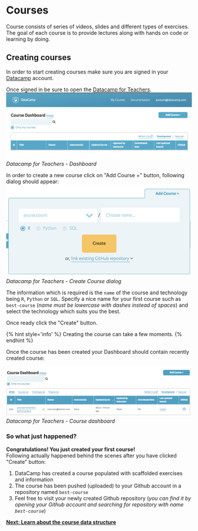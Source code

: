 # Courses

Course consists of series of videos, slides and different types of exercises. The goal of each course is to provide lectures along with hands on code or learning by doing.

## Creating courses

In order to start creating courses make sure you are signed in your [Datacamp](https://www.datacamp.com) account.

Once signed in be sure to open the [Datacamp for Teachers](https://www.datacamp.com/teach).
![Datacamp for Teachers - Dashboard](../images/courses/teach-dashboard.png)
_Datacamp for Teachers - Dashboard_

In order to create a new course click on "Add Course +" button, following dialog should appear:
![Datacamp for Teachers - Dashboard](../images/courses/teach-dashboard-add-course.png)
_Datacamp for Teachers - Create Course dialog_

The information which is required is the `name` of the course and technology being `R`, `Python` or `SQL`. Specify a nice name for your first course such as `best-course` (_name must be lowercase with dashes instead of spaces_) and select the technology which suits you the best.

Once ready click the "Create" button.

{% hint style='info' %}
Creating the course can take a few moments.
{% endhint %}

Once the course has been created your Dashboard should contain recently created course:

![Datacamp for Teachers - Dashboard](../images/courses/teach-dashboard-course-list.png)
_Datacamp for Teachers - Course dashboard_

### So what just happened?
__Congratulations! You just created your first course!__  
Following actually happened behind the scenes after you have clicked "Create" button:

1. DataCamp has created a course populated with scaffolded exercises and information
2. The course has been pushed (uploaded) to your Github account in a repository named `best-course`
3. Feel free to visit your newly created Github repository (*you can find it by opening your Github account and searching for repository with name `best-course`*)

**[Next: Learn about the course data structure](data-structure.md)**